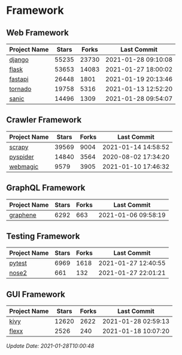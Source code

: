 # Framework

## Web Framework
| Project Name | Stars | Forks | Last Commit |
| ------------ | ----- | ----- | ----------- |
| [django](https://github.com/django/django) | 55235 | 23730 | 2021-01-28 09:10:08 |
| [flask](https://github.com/pallets/flask) | 53653 | 14083 | 2021-01-27 18:00:02 |
| [fastapi](https://github.com/tiangolo/fastapi) | 26448 | 1801 | 2021-01-19 20:13:46 |
| [tornado](https://github.com/tornadoweb/tornado) | 19758 | 5316 | 2021-01-13 12:52:20 |
| [sanic](https://github.com/sanic-org/sanic) | 14496 | 1309 | 2021-01-28 09:54:07 |

## Crawler Framework
| Project Name | Stars | Forks | Last Commit |
| ------------ | ----- | ----- | ----------- |
| [scrapy](https://github.com/scrapy/scrapy) | 39569 | 9004 | 2021-01-14 14:58:52 |
| [pyspider](https://github.com/binux/pyspider) | 14840 | 3564 | 2020-08-02 17:34:20 |
| [webmagic](https://github.com/code4craft/webmagic) | 9579 | 3905 | 2021-01-10 17:46:32 |

## GraphQL Framework
| Project Name | Stars | Forks | Last Commit |
| ------------ | ----- | ----- | ----------- |
| [graphene](https://github.com/graphql-python/graphene) | 6292 | 663 | 2021-01-06 09:58:19 |

## Testing Framework
| Project Name | Stars | Forks | Last Commit |
| ------------ | ----- | ----- | ----------- |
| [pytest](https://github.com/pytest-dev/pytest) | 6969 | 1618 | 2021-01-27 12:40:55 |
| [nose2](https://github.com/nose-devs/nose2) | 661 | 132 | 2021-01-27 22:01:21 |

## GUI Framework
| Project Name | Stars | Forks | Last Commit |
| ------------ | ----- | ----- | ----------- |
| [kivy](https://github.com/kivy/kivy) | 12620 | 2622 | 2021-01-28 02:59:13 |
| [flexx](https://github.com/flexxui/flexx) | 2526 | 240 | 2021-01-18 10:07:20 |

*Update Date: 2021-01-28T10:00:48*